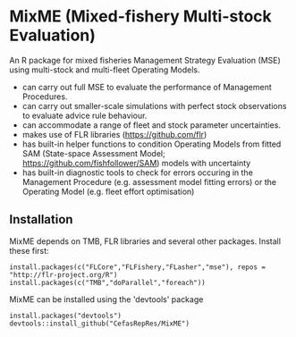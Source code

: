 # MixME (Mixed-fishery Multi-stock Evaluation)
An R package for mixed fisheries Management Strategy Evaluation (MSE) using multi-stock and multi-fleet Operating Models.

- can carry out full MSE to evaluate the performance of Management Procedures.
- can carry out smaller-scale simulations with perfect stock observations to evaluate advice rule behaviour.
- can accommodate a range of fleet and stock parameter uncertainties.
- makes use of FLR libraries (https://github.com/flr) 
- has built-in helper functions to condition Operating Models from fitted SAM (State-space Assessment Model; https://github.com/fishfollower/SAM) models with uncertainty
- has built-in diagnostic tools to check for errors occuring in the Management Procedure (e.g. assessment model fitting errors) or the Operating Model (e.g. fleet effort optimisation)

## Installation
MixME depends on TMB, FLR libraries and several other packages. Install these first:

```{r}
install.packages(c("FLCore","FLFishery,"FLasher","mse"), repos = "http://flr-project.org/R")
install.packages(c("TMB","doParallel","foreach"))
```

MixME can be installed using the 'devtools' package

```{r}
install.packages("devtools")
devtools::install_github("CefasRepRes/MixME")
```
